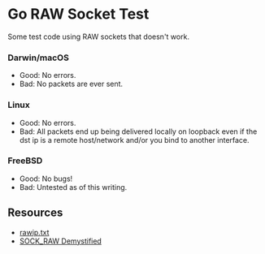 # Go RAW Socket Test

Some test code using RAW sockets that doesn't work.

### Darwin/macOS

 * Good: No errors.  
 * Bad: No packets are ever sent.

### Linux

 * Good: No errors.
 * Bad: All packets end up being delivered locally on loopback
 even if the dst ip is a remote host/network and/or you bind to another
 interface.

### FreeBSD

 * Good: No bugs!
 * Bad: Untested as of this writing.

## Resources

 * [rawip.txt](https://www.digiater.nl/openvms/decus/vmslt01b/sec/rawip.txt)
 * [SOCK_RAW Demystified](https://sock-raw.org/papers/sock_raw)
